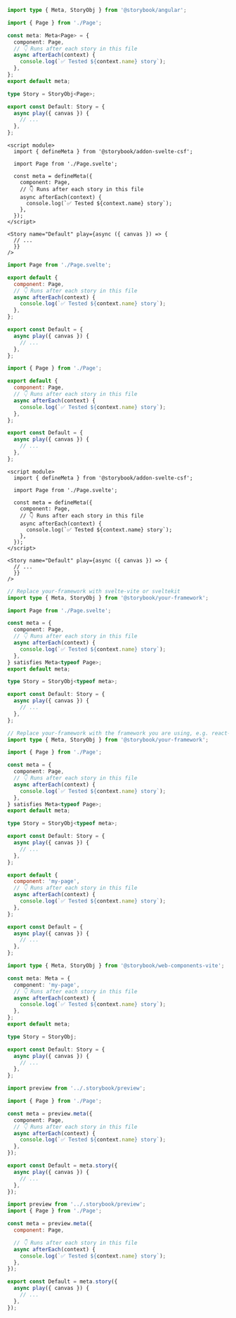 ```ts filename="Page.stories.ts" renderer="angular" language="ts"
import type { Meta, StoryObj } from '@storybook/angular';

import { Page } from './Page';

const meta: Meta<Page> = {
  component: Page,
  // 👇 Runs after each story in this file
  async afterEach(context) {
    console.log(`✅ Tested ${context.name} story`);
  },
};
export default meta;

type Story = StoryObj<Page>;

export const Default: Story = {
  async play({ canvas }) {
    // ...
  },
};
```

```svelte filename="Page.stories.svelte" renderer="svelte" language="js" tabTitle="Svelte CSF"
<script module>
  import { defineMeta } from '@storybook/addon-svelte-csf';

  import Page from './Page.svelte';

  const meta = defineMeta({
    component: Page,
    // 👇 Runs after each story in this file
    async afterEach(context) {
      console.log(`✅ Tested ${context.name} story`);
    },
  });
</script>

<Story name="Default" play={async ({ canvas }) => {
  // ...
  }}
/>
```

```js filename="Page.stories.js" renderer="svelte" language="js" tabTitle="CSF"
import Page from './Page.svelte';

export default {
  component: Page,
  // 👇 Runs after each story in this file
  async afterEach(context) {
    console.log(`✅ Tested ${context.name} story`);
  },
};

export const Default = {
  async play({ canvas }) {
    // ...
  },
};
```

```js filename="Page.stories.js" renderer="common" language="js" tabTitle="CSF 3"
import { Page } from './Page';

export default {
  component: Page,
  // 👇 Runs after each story in this file
  async afterEach(context) {
    console.log(`✅ Tested ${context.name} story`);
  },
};

export const Default = {
  async play({ canvas }) {
    // ...
  },
};
```

```svelte filename="Page.stories.svelte" renderer="svelte" language="ts" tabTitle="Svelte CSF"
<script module>
  import { defineMeta } from '@storybook/addon-svelte-csf';

  import Page from './Page.svelte';

  const meta = defineMeta({
    component: Page,
    // 👇 Runs after each story in this file
    async afterEach(context) {
      console.log(`✅ Tested ${context.name} story`);
    },
  });
</script>

<Story name="Default" play={async ({ canvas }) => {
  // ...
  }}
/>
```

```ts filename="Page.stories.ts" renderer="svelte" language="ts" tabTitle="CSF"
// Replace your-framework with svelte-vite or sveltekit
import type { Meta, StoryObj } from '@storybook/your-framework';

import Page from './Page.svelte';

const meta = {
  component: Page,
  // 👇 Runs after each story in this file
  async afterEach(context) {
    console.log(`✅ Tested ${context.name} story`);
  },
} satisfies Meta<typeof Page>;
export default meta;

type Story = StoryObj<typeof meta>;

export const Default: Story = {
  async play({ canvas }) {
    // ...
  },
};
```

```ts filename="Page.stories.ts" renderer="common" language="ts" tabTitle="CSF 3"
// Replace your-framework with the framework you are using, e.g. react-vite, nextjs, vue3-vite, etc.
import type { Meta, StoryObj } from '@storybook/your-framework';

import { Page } from './Page';

const meta = {
  component: Page,
  // 👇 Runs after each story in this file
  async afterEach(context) {
    console.log(`✅ Tested ${context.name} story`);
  },
} satisfies Meta<typeof Page>;
export default meta;

type Story = StoryObj<typeof meta>;

export const Default: Story = {
  async play({ canvas }) {
    // ...
  },
};
```

```js filename="Page.stories.js" renderer="web-components" language="js"
export default {
  component: 'my-page',
  // 👇 Runs after each story in this file
  async afterEach(context) {
    console.log(`✅ Tested ${context.name} story`);
  },
};

export const Default = {
  async play({ canvas }) {
    // ...
  },
};
```

```ts filename="Page.stories.ts" renderer="web-components" language="ts"
import type { Meta, StoryObj } from '@storybook/web-components-vite';

const meta: Meta = {
  component: 'my-page',
  // 👇 Runs after each story in this file
  async afterEach(context) {
    console.log(`✅ Tested ${context.name} story`);
  },
};
export default meta;

type Story = StoryObj;

export const Default: Story = {
  async play({ canvas }) {
    // ...
  },
};
```

```ts filename="Page.stories.ts" renderer="react" language="ts" tabTitle="CSF Next 🧪"
import preview from '../.storybook/preview';

import { Page } from './Page';

const meta = preview.meta({
  component: Page,
  // 👇 Runs after each story in this file
  async afterEach(context) {
    console.log(`✅ Tested ${context.name} story`);
  },
});

export const Default = meta.story({
  async play({ canvas }) {
    // ...
  },
});
```

<!-- JS snippets still needed while providing both CSF 3 & Next -->

```js filename="Page.stories.js" renderer="react" language="js" tabTitle="CSF Next 🧪"
import preview from '../.storybook/preview';
import { Page } from './Page';

const meta = preview.meta({
  component: Page,

  // 👇 Runs after each story in this file
  async afterEach(context) {
    console.log(`✅ Tested ${context.name} story`);
  },
});

export const Default = meta.story({
  async play({ canvas }) {
    // ...
  },
});
```

